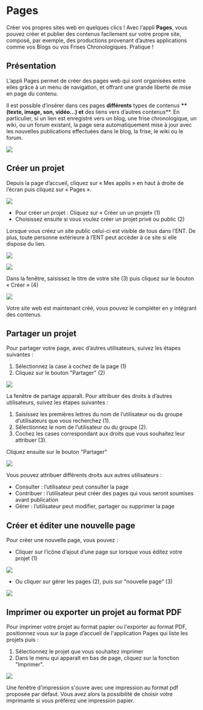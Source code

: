# Pages

Créer vos propres sites web en quelques clics ! Avec l’appli **Pages**, vous pouvez créer et publier des contenus facilement sur votre propre site, composé, par exemple, des productions provenant d’autres applications comme vos Blogs ou vos Frises Chronologiques. Pratique !

## Présentation

L’appli Pages permet de créer des pages web qui sont organisées entre elles grâce à un menu de navigation, et offrant une grande liberté de mise en page du contenu.

Il est possible d’insérer dans ces pages **différents** types de contenus **\*\*(texte, image, son, vidéo…) et** des liens vers d’autres contenus\*\*. En particulier, si un lien est enregistré vers un blog, une frise chronologique, un wiki, ou un forum existant, la page sera automatiquement mise à jour avec les nouvelles publications effectuées dans le blog, la frise, le wiki ou le forum.

![](<.gitbook/assets/captures-pages-1-1-1-1 (1) (1).png>)

## Créer un projet

Depuis la page d’accueil, cliquez sur « Mes applis » en haut à droite de l’écran puis cliquez sur « Pages ».

![](<.gitbook/assets/pages1-2-1 (2).png>)

* Pour créer un projet : Cliquez sur « Créer un un projet» (1)
* Choisissez ensuite si vous voulez créer un projet privé ou public (2)

Lorsque vous créez un site public celui-ci est visible de tous dans l’ENT. De plus, toute personne extérieure à l’ENT peut accéder à ce site si elle dispose du lien.

![](<.gitbook/assets/captures-pages-2-1-1 (1) (1).png>)

![](<.gitbook/assets/capture-pages-3-2 (2).png>)

Dans la fenêtre, saisissez le titre de votre site (3) puis cliquez sur le bouton « Créer » (4)

![](<.gitbook/assets/captures-pages-4-2-2 (2).png>)

Votre site web est maintenant créé, vous pouvez le compléter en y intégrant des contenus.

## Partager un projet

Pour partager votre page, avec d’autres utilisateurs, suivez les étapes suivantes :

1. Sélectionnez la case à cochez de la page (1)
2. Cliquez sur le bouton "Partager" (2)

![](<.gitbook/assets/captures-pages-5-2-1 (1) (1).png>)

La fenêtre de partage apparaît. Pour attribuer des droits à d’autres utilisateurs, suivez les étapes suivantes :

1. Saisissez les premières lettres du nom de l’utilisateur ou du groupe d’utilisateurs que vous recherchez (1).
2. Sélectionnez le nom de l’utilisateur ou du groupe (2).
3. Cochez les cases correspondant aux droits que vous souhaitez leur attribuer (3).

Cliquez ensuite sur le bouton "Partager"

![](<.gitbook/assets/partage-pages-2-1 (1) (1).png>)

Vous pouvez attribuer différents droits aux autres utilisateurs :

* Consulter : l’utilisateur peut consulter la page
* Contribuer : l’utilisateur peut créer des pages qui vous seront soumises avant publication
* Gérer : l’utilisateur peut modifier, partager ou supprimer la page

## Créer et éditer une nouvelle page

Pour créer une nouvelle page, vous pouvez :

* Cliquer sur l’icône d’ajout d’une page sur lorsque vous éditez votre projet (1)

![](<.gitbook/assets/captures-pages-6-1-1-1 (2).png>)

* Ou cliquer sur gérer les pages (2), puis sur "nouvelle page" (3)

![](<.gitbook/assets/capture-pages-7-1-1 (2).png>)

## Imprimer ou exporter un projet au format PDF

Pour imprimer votre projet au format papier ou l'exporter au format PDF, positionnez vous sur la page d’accueil de l'application Pages qui liste les projets puis :

1. Sélectionnez le projet que vous souhaitez imprimer
2. Dans le menu qui apparaît en bas de page, cliquez sur la fonction "Imprimer".

![](.gitbook/assets/pages\_impressionpdf.png)

Une fenêtre d'impression s'ouvre avec une impression au format pdf proposée par défaut. Vous avez alors la possibilité de choisir votre imprimante si vous préférez une impression papier.
